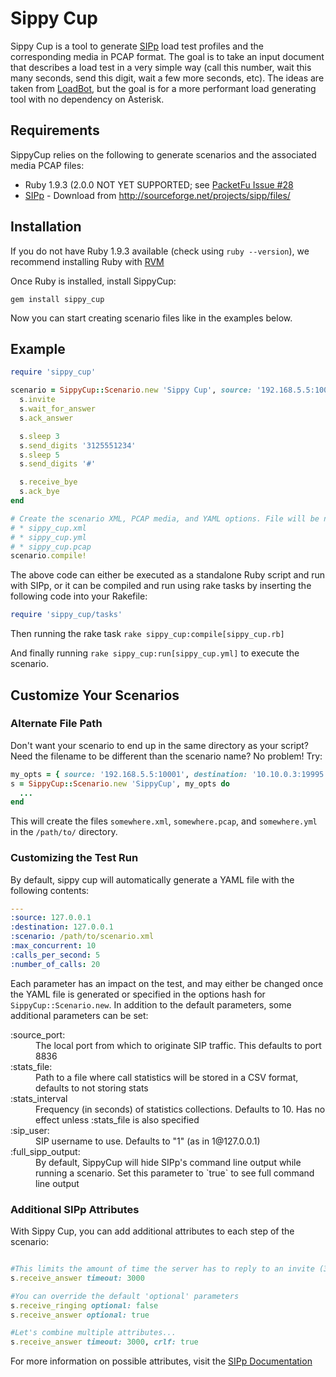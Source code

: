 Sippy Cup
=========

Sippy Cup is a tool to generate [SIPp](http://sipp.sourceforge.net/) load test profiles and the corresponding media in PCAP format. The goal is to take an input document that describes a load test in a very simple way (call this number, wait this many seconds, send this digit, wait a few more seconds, etc).  The ideas are taken from [LoadBot](https://github.com/mojolingo/ahn-loadbot), but the goal is for a more performant load generating tool with no dependency on Asterisk.


Requirements
------------

SippyCup relies on the following to generate scenarios and the associated media PCAP files:

* Ruby 1.9.3 (2.0.0 NOT YET SUPPORTED; see [PacketFu Issue #28](https://github.com/todb/packetfu/issues/28)
* [SIPp](http://sipp.sourceforge.net/) - Download from http://sourceforge.net/projects/sipp/files/


Installation
------------

If you do not have Ruby 1.9.3 available (check using `ruby --version`), we recommend installing Ruby with [RVM](http://rvm.io)

Once Ruby is installed, install SippyCup:

```
gem install sippy_cup
```

Now you can start creating scenario files like in the examples below.


Example
-------

```Ruby
require 'sippy_cup'

scenario = SippyCup::Scenario.new 'Sippy Cup', source: '192.168.5.5:10001', destination: '10.10.0.3:19995' do |s|
  s.invite
  s.wait_for_answer
  s.ack_answer

  s.sleep 3
  s.send_digits '3125551234'
  s.sleep 5
  s.send_digits '#'

  s.receive_bye
  s.ack_bye
end

# Create the scenario XML, PCAP media, and YAML options. File will be named after the scenario name, in our case:
# * sippy_cup.xml
# * sippy_cup.yml
# * sippy_cup.pcap
scenario.compile!
```

The above code can either be executed as a standalone Ruby script and run with SIPp, or it can be compiled and run using rake tasks by inserting the following code into your Rakefile:
```Ruby
require 'sippy_cup/tasks'
```
Then running the rake task `rake sippy_cup:compile[sippy_cup.rb]`

And finally running `rake sippy_cup:run[sippy_cup.yml]` to execute the scenario.

Customize Your Scenarios
------------------------

### Alternate File Path

Don't want your scenario to end up in the same directory as your script? Need the filename to be different than the scenario name? No problem! Try:

```Ruby
my_opts = { source: '192.168.5.5:10001', destination: '10.10.0.3:19995', filename: '/path/to/somewhere' }
s = SippyCup::Scenario.new 'SippyCup', my_opts do
  ...
end
```

This will create the files `somewhere.xml`, `somewhere.pcap`, and `somewhere.yml` in the `/path/to/` directory.

### Customizing the Test Run

By default, sippy cup will automatically generate a YAML file with the following contents:
```YAML
---
:source: 127.0.0.1
:destination: 127.0.0.1
:scenario: /path/to/scenario.xml
:max_concurrent: 10
:calls_per_second: 5
:number_of_calls: 20
```

Each parameter has an impact on the test, and may either be changed once the YAML file is generated or specified in the options hash for `SippyCup::Scenario.new`. In addition to the default parameters, some additional parameters can be set:
<dl>
  <dt>:source_port:</dt>
  <dd>The local port from which to originate SIP traffic. This defaults to port 8836</dd>

  <dt>:stats_file:</dt>
  <dd>Path to a file where call statistics will be stored in a CSV format, defaults to not storing stats</dd>

  <dt>:stats_interval</dt>
  <dd>Frequency (in seconds) of statistics collections. Defaults to 10. Has no effect unless :stats_file is also specified</dd>

  <dt>:sip_user:</dt>
  <dd>SIP username to use. Defaults to "1" (as in 1@127.0.0.1)</dd>

  <dt>:full_sipp_output:</dt>
  <dd>By default, SippyCup will hide SIPp's command line output while running a scenario. Set this parameter to `true` to see full command line output</dd>
</dl>

### Additional SIPp Attributes

With Sippy Cup, you can add additional attributes to each step of the scenario:
```Ruby

#This limits the amount of time the server has to reply to an invite (3 seconds)
s.receive_answer timeout: 3000

#You can override the default 'optional' parameters
s.receive_ringing optional: false
s.receive_answer optional: true

#Let's combine multiple attributes...
s.receive_answer timeout: 3000, crlf: true
```

For more information on possible attributes, visit the [SIPp Documentation](http://sipp.sourceforge.net/doc/reference.html)
